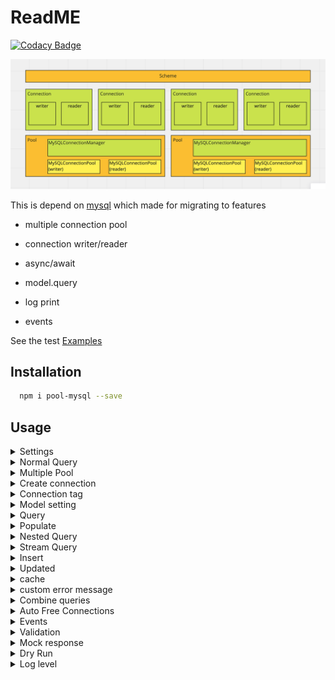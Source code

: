 # ReadME

[![Codacy Badge](https://api.codacy.com/project/badge/Grade/928cce8dd2ba4fcaa4d857552209fd16)](https://app.codacy.com/gh/TaxiGo-tw/pool-mysql?utm_source=github.com&utm_medium=referral&utm_content=TaxiGo-tw/pool-mysql&utm_campaign=Badge_Grade_Dashboard)

![](./test/resource/UiYBH9U.png)

This is depend on [mysql](https://github.com/mysqljs/mysql)
which made for migrating to features

* multiple connection pool

* connection writer/reader

* async/await

* model.query

* log print

* events

See the test [Examples](https://github.com/TaxiGo-tw/pool-mysql/tree/master/test)

## Installation

```bash
  npm i pool-mysql --save
```

## Usage
</details>

<details>
  <summary>Settings</summary>

* pool-mysql loads settings from process.env
There is a helpful package [dotenv](https://github.com/motdotla/dotenv)

```bash
SQL_HOST={{writer}}
#reader is optional
SQL_HOST_READER={{reader}}
SQL_USER={{user}}
SQL_PASSWORD={{passwd}}
SQL_TABLE={{table name}}
```
</details>

<details>
  <summary>Normal Query</summary>

* Require `pool-mysql`

```js
const pool = require('pool-mysql')

pool.query(sql, value, (err, data) => {

})
```
</details>

<details>
  <summary>Multiple Pool</summary>

```js
const options = {
  writer: {
    host: process.env.HOST2,
    database: process.env.DB2
  },
  reader: {
    host: process.env.HOST2,
    database: process.env.DB2
  },
  forceWriter: true
}

const pool2 = pool.createPool({ options })
```
</details>

<details>
  <summary>Create connection</summary>

```js
const connection = pool.connection()

//callback query
connection.query(sql, values, (err,data) => {

})

//support async/await
try {
  const result = await connection.q(sql,value)
} catch(err) {
  console.log(err)
}
```
</details>

<details>
  <summary>Connection tag</summary>

* pool of connection pool

* limit max connection amount with same priority

```js
// if equal or more than 5 connections which tagged `foo`, wait for releasing
const connection = pool.connection({  limit: 5 })
```

```js
// higher priority to get connection than 0
const connection = pool.connection({ priority: 1 })
```

</details>

<details>
  <summary>Model setting</summary>

```js
const Schema = require('pool-mysql').Schema

const Posts = class posts extends Schema {
  get columns() {
    return {
      id: Schema.Types.PK,
      user: require('./user') // one to one reference
      //or
      user2: {
        ref: require('./user'), // one to one reference
        column: 'user'
      },

      user3: {
        type: Schema.Types.FK(require('./User.js'), 'id'),
        required: true,
        length: { min: 1, max: 20 },
      },

      user_type: {
        type: Schema.Types.ENUM('A','B','C')
      },

      available_area: {
        type: Schema.Types.Polygon
      },

      created_at: {
        type: Schema.Types.DateTime
      }
    }
}


const User = class user extends Schema {
  get columns() {
    return {
      id: Schema.Types.PK,
      user: [require('./posts')] //one to many reference
    }
}
```
</details>

<details>
  <summary>Query</summary>

```js
await Posts
      .SELECT()         //default to columns()
      .FROM()
      .WHERE({id: 3})    //or you can use .WHERE('id = ?',3)
      .POPULATE('user') //query reference
      .PRINT()            //print sql statement, query time, connection id and works on writer/reader
      .WRITER           //force query on writer
      .exec()
```
</details>

<details>
  <summary>Populate</summary>

```js
// nest populate
const result = await Drivers
    .SELECT()
    .FROM()
    .WHERE({ driver_id: 3925 })
    .POPULATE({ trip_id: { driver_loc_FK_multiple: {} }})
    .FIRST()
    .exec()
```
</details>

<details>
  <summary>Nested Query</summary>

```js
const results = Trips.SELECT(Trips.KEYS, Users.KEYS)
    .FROM()
    .LEFTJOIN('user_info ON uid = trips.user_id')
    .WHERE('trip_id = ?', 23890)
    .AND('trip_id > 0')
    .LIMIT()
    .NESTTABLES()
    .MAP(result => {
        const trip = result.trips
        trip.user = result.user_info
        return trip
    })
    .FIRST()
    .exec()

results.should.have.property('trip_id')
results.trip_id.should.equal(23890)
results.should.have.property('user_id')
results.should.have.property('user')
results.user.should.have.property('uid')
assert(results instanceof Trips)
```
</details>

<details>
  <summary>Stream Query</summary>

#### for massive rows query

* Replace exec() with stream()
* Some modifier will not works

* highWaterMark
  * set to 1 : `onValue`.rows will be `object`
  * set to 2 or greater : `onValue`.rows will be `array`
    * rows.length will less or equal to `highWaterMark`

```js
TableA
  .SELECT()
  .FROM()
  .LEFTJOIN('tableB on tableB.id = tableA.id')
  .LIMIT(25)
  .NESTTABLES()
  .MAP(data => {
    const tableA = data.tableA
    return { ...tableA, user: data.tableB }
  })
  .stream({
    connection, //optional
    highWaterMark: 5, //optional, default to 1
    onValue: (rows, done) => {
      assert.equal(rows.length, 5)
      expect(rows[0]).haveOwnProperty('id')
      expect(rows[0]).haveOwnProperty('user')

      done()
    },
    onEnd: (error) => {
      ok()
    }
  })
```

#### async / await

* `done` will be a empty function

```js
.stream({
  connection, //optional
  highWaterMark: 1, // if set to 1, will be object in `onValue`
  onValue: async (row,done) => {
    await doSomething()
  },
  onEnd: async (error) => {
    ok()
  }
})
```

</details>

<details>
  <summary>Insert</summary>

```js
// single
await FOO.INSERT()
  .INTO()
  .SET(obj)
  .exec(connection)

// multiple
await FOO.INSERT()
  .INTO('table (`id`, `some_one_field`)')
  .VALUES(array)
  .exec(connection)
```
</details>

<details>
  <summary>Updated</summary>

* return value after updated

```js
const results = await Block
        .UPDATE()
        .SET('id = id')
        .WHERE({ blocked: 3925 })
        .UPDATED('id', 'blocker')
        .AFFECTED_ROWS(1) //throw if affectedRows !== 1
        .CHANGED_ROWS(1)  //throw if changedRows !== 1
        .ON_ERR('error message') // custom error message, can be string or callback
        .exec()

for (const result of results) {
    result.should.have.property('id')
    result.should.have.property('blocker')
}
```
</details>

<details>
  <summary>cache</summary>

```js
const redis = require('redis')
const bluebird = require('bluebird')
bluebird.promisifyAll(redis.RedisClient.prototype)
bluebird.promisifyAll(redis.Multi.prototype)

const client = redis.createClient({
  host: ...,
  port: ...,
  db: ...
})

pool.redisClient = Redis

//...

const connection = pool.connection

await connection.q('SELECT id FROM user WHERE uid = ?', userID, {
  key: `api:user:id:${userID}`, //optional , default to queryString
  EX: process.env.NODE_ENV == 'production' ? 240 : 12, //default to 0 , it's required if need cache
  isJSON: true, //default to true
})

await connection.q('SELECT id FROM user WHERE uid = ?', userID, { EX: 60})

User.SELECT().FROM().WHERE('uid = ?',id).EX(60, { forceUpdate: true }).exec()
```
</details>

<details>
  <summary>custom error message</summary>

```js
await Trips.UPDATE('user_info')
    .SET({ user_id: 31 })
    .WHERE({ uid: 31 })
    .CHANGED_ROWS(1)
    .ON_ERR(errMessage) // string
    .exec()
// or callback
await Trips.UPDATE('user_info')
    .SET({ user_id: 31 })
    .WHERE({ uid: 31 })
    .CHANGED_ROWS(1)
    .ON_ERR(err => {
        return 'error value'
    })
    .exec()
```
</details>

<details>
  <summary>Combine queries</summary>

* mass queries in the same time, combined queries will query once only (scope in instance)

```js
Trips.SELECT().FROM().WHERE({ trip_id:1 }).COMBINE().exec().then().catch()
Trips.SELECT().FROM().WHERE({ trip_id:1 }).COMBINE().exec().then().catch()
Trips.SELECT().FROM().WHERE({ trip_id:1 }).COMBINE().exec().then().catch()
Trips.SELECT().FROM().WHERE({ trip_id:1 }).COMBINE().exec().then().catch()
// the second ... latest query will wait result from first one
```
</details>

<details>
  <summary>Auto Free Connections</summary>

* Every 300 seconds free half reader&writer connections

* But will keep at least 10 reader&writer connections
</details>

<details>
  <summary>Events</summary>

* `log` logs `not suggested to subscribe`

* `get` called when connection got from pool

* `create` called when connection created

* `release` called when connection released

* `will_query`

* `query` called when connection query

* `did_query`

* `amount` called when connection pool changes amount

* `end` called when connection end

* `request` request a connection but capped on connection limit

* `recycle` free connection is back

* `warn` warning

* `err` error

```js
pool.event.on('get', connection => {
    console.log(connection.id)
})
```
</details>

<details>
  <summary>Validation</summary>

* Triggered on UPDATE()..SET(object) and INSERT()...SET(object)

* `values must be object`

[default types](https://github.com/TaxiGo-tw/pool-mysql/blob/feature/validator/model/Types.js)

#### Variables

* type: to limit type

* required: default to false
  * INSERT() checks all required
  * UPDATE() checks SET()

* length: limit something.length

```js

// Custom Validator
class PlateNumber extends Scheme.Types.Base {
  static validate(string) {
    return string.match(/[0-9]+-[A-Z]+/)
  }
}

module.exports = class driver_review_status extends Scheme {

  get columns() {
    return {
      'uid': {
        type: Scheme.Types.PK,
        required: true
      },
      'first_name': {
        type: Scheme.Types.String,
        required: true,
      },
      'last_name': String,
      'car_brand': {
        type: Scheme.Types.JSONString
      },
      'model': {
        type: String
      },
      'phone_number': {
        type: Scheme.Types.String,
        required: true,
        length: 10
      },
      'plate_number': {
        type: PlateNumber,
        length: { min: 6 , max: 9 }
      },
      'email': {
        type: Scheme.Types.Email,
        required: true
      }
    }
  }
}
```
</details>

<details>
  <summary>Mock response</summary>

* [Usage](https://github.com/TaxiGo-tw/pool-mysql/blob/master/test/testConnection.js)

* every query return response from mock() and increase index

* assign mock() to pool will reset index to 0
</details>

<details>
  <summary>Dry Run</summary>

* rollback after execute

```js
await Table.INSERT().INTO().rollback()
```
</details>

<details>
  <summary>Log level</summary>

* `all` print logs anywhere

* `error` print logs if error

* `none` never print logs

default to `error`

```js
pool.logger = 'error'
// [3] Reader 1ms:  SELECT * FROM table
```

#### Custom Logger

```js
pool._logger = (err, toPrint) => { }
```
